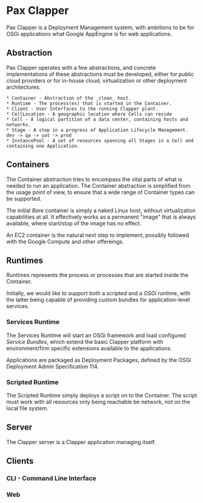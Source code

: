 # Pax Clapper


Pax Clapper is a Deployment Management system, with ambitions to be for OSGi applications what Google AppEngine
is for web applications.

## Abstraction
Pax Clapper operates with a few abstractions, and concrete implementations of these abstractions must be developed,
either for public cloud providers or for in-house cloud, virtualization or other deployment architectures.

    * Container - Abstraction of the _clean_ host.
    * Runtime - The process(es) that is started in the Container.
    * Client - User Interfaces to the running Clapper plant.
    * CellLocation - A geographic location where Cells can reside
    * Cell - A logical partition of a data center, containing hosts and networks.
    * Stage - A step in a progress of Application Lifecycle Management. dev -> qa -> uat -> prod
    * InstancePool - A set of resources spanning all Stages in a Cell and containing one Application.

## Containers
The Container abstraction tries to encompass the vital parts of what is needed to run an application. The Container
abstraction is simplified from the usage point of view, to ensure that a wide range of Container types can be supported.

The initial *Bare* container is simply a naked Linux host, without virtualization capabilities at all. It effectively
works as a permanent "image" that is always available, where start/stop of the image has no effect.

An EC2 container is the natural next step to implement, possibly followed with the Google Compute and other offereings.

## Runtimes
Runtimes represents the process or processes that are started inside the Container.

Initially, we would like to support both a _scripted_ and a _OSGi_ runtime, with the latter being capable of providing
custom bundles for application-level services.

### Services Runtime
The Services Runtime will start an OSGi framework and load configured _Service Bundles_, which extend the basic
Clapper platform with environment/firm specific extensions available to the applications.

Applications are packaged as Deployment Packages, defined by the OSGi Deployment Admin Specification 114.

### Scripted Runtime
The Scripted Runtime simply deploys a script on to the Container. The script must work with all resources only being
reachable be network, not on the local file system.

## Server
The Clapper server is a Clapper application managing itself.

## Clients

### CLI - Command Line Interface

### Web

